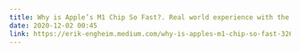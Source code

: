 ```yaml
---
title: Why is Apple’s M1 Chip So Fast?. Real world experience with the new M1… | by Erik Engheim | Nov, 2020 | Medium
date: 2020-12-02 00:45
link: https://erik-engheim.medium.com/why-is-apples-m1-chip-so-fast-3262b158cba2
---
```

